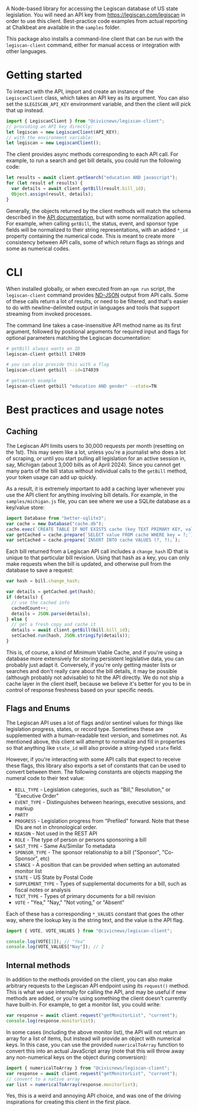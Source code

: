 A Node-based library for accessing the Legiscan database of US state legislation. You will need an API key from https://legiscan.com/legiscan in order to use this client. Best-practice code examples from actual reporting at Chalkbeat are available in the `samples` folder.

This package also installs a command-line client that can be run with the `legiscan-client` command, either for manual access or integration with other languages.

# Getting started

To interact with the API, import and create an instance of the `LegiscanClient` class, which takes an API key as its argument. You can also set the `$LEGISCAN_API_KEY` environment variable, and then the client will pick that up instead.

```js
import { LegiscanClient } from "@civicnews/legiscan-client";
// providing an API key directly:
let legiscan = new LegiscanClient(API_KEY);
// with the environment variable:
let legiscan = new LegiscanClient();
```

The client provides async methods corresponding to each API call. For example, to run a search and get bill details, you could run the following code:

```js
let results = await client.getSearch("education AND javascript");
for (let result of results) {
  var details = await client.getBill(result.bill_id);
  Object.assign(result, details);
}
```

Generally, the objects returned by the client methods will match the schema described in the [API documentation](https://legiscan.com/misc/LegiScan_API_User_Manual.pdf), but with some normalization applied. For example, when calling `getBill`, the status, event, and sponsor type fields will be normalized to their string representations, with an added `*_id` property containing the numerical code. This is meant to create more consistency between API calls, some of which return flags as strings and some as numerical codes.

# CLI

When installed globally, or when executed from an `npm run` script, the `legiscan-client` command provides [ND-JSON](https://github.com/ndjson/ndjson-spec) output from API calls. Some of these calls return a lot of results, or need to be filtered, and that's easier to do with newline-delimited output in languages and tools that support streaming from invoked processes.

The command line takes a case-insensitive API method name as its first argument, followed by positional arguments for required input and flags for optional parameters matching the Legiscan documentation:

```sh
# getBill always wants an ID
legiscan-client getbill 174039

# you can also provide this with a flag
legiscan-client getbill --id=174039

# getsearch example
legiscan-client getbill "education AND gender" --state=TN
```

# Best practices and usage notes

## Caching

The Legiscan API limits users to 30,000 requests per month (resetting on the 1st). This may seem like a lot, unless you're a journalist who does a lot of scraping, or until you start pulling all legislation for an active session in, say, Michigan (about 3,000 bills as of April 2024). Since you cannot get many parts of the bill status without individual calls to the `getBill` method, your token usage can add up quickly.

As a result, it is extremely important to add a caching layer whenever you use the API client for anything involving bill details. For example, in the `samples/michigan.js` file, you can see where we use a SQLite database as a key/value store:

```js
import Database from "better-sqlite3";
var cache = new Database("cache.db");
cache.exec(`CREATE TABLE IF NOT EXISTS cache (key TEXT PRIMARY KEY, value TEXT);`);
var getCached = cache.prepare(`SELECT value FROM cache WHERE key = ?;`).pluck();
var setCached = cache.prepare(`INSERT INTO cache VALUES (?, ?);`);
```

Each bill returned from a Legiscan API call includes a `change_hash` ID that is unique to that particular bill revision. Using that hash as a key, you can only make requests when the bill is updated, and otherwise pull from the database to save a request:

```js
var hash = bill.change_hash;

var details = getCached.get(hash);
if (details) {
  // use the cached info
  cachedCount++;
  details = JSON.parse(details);
} else {
  // get a fresh copy and cache it
  details = await client.getBill(bill.bill_id);
  setCached.run(hash, JSON.stringify(details));
}
```

This is, of course, a kind of Minimum Viable Cache, and if you're using a database more extensively for storing persistent legislative data, you can probably just adapt it. Conversely, if you're only getting master lists or searches and don't really care about the bill details, it may be possible (although probably not advisable) to hit the API directly. We do not ship a cache layer in the client itself, because we believe it's better for you to be in control of response freshness based on your specific needs.

## Flags and Enums

The Legiscan API uses a lot of flags and/or sentinel values for things like legislation progress, states, or record type. Sometimes these are supplemented with a human-readable text version, and sometimes not. As mentioned above, this client will attempt to normalize and fill in properties so that anything like `state_id` will also provide a string-typed `state` field.

However, if you're interacting with some API calls that expect to receive these flags, this library also exports a set of constants that can be used to convert between them. The following constants are objects mapping the numeral code to their text value:

* `BILL_TYPE` - Legislation categories, such as "Bill," Resolution," or "Executive Order"
* `EVENT_TYPE` - Distinguishes between hearings, executive sessions, and markup
* `PARTY`
* `PROGRESS` - Legislation progress from "Prefiled" forward. Note that these IDs are not in chronological order.
* `REASON` - Not used in the REST API
* `ROLE` - The type of person or persons sponsoring a bill
* `SAST_TYPE` - Same As/Similar To metadata
* `SPONSOR_TYPE` - The sponsor relationship to a bill ("Sponsor", "Co-Sponsor", etc)
* `STANCE` - A position that can be provided when setting an automated monitor list
* `STATE` - US State by Postal Code
* `SUPPLEMENT_TYPE` - Types of supplemental documents for a bill, such as fiscal notes or analysis
* `TEXT_TYPE` - Types of primary documents for a bill revision
* `VOTE` - "Yea," "Nay," "Not voting," or "Absent"

Each of these has a corresponding `*_VALUES` constant that goes the other way, where the lookup key is the string text, and the value is the API flag.

```js
import { VOTE, VOTE_VALUES } from "@civicnews/legiscan-client";

console.log(VOTE[1]); // "Yea"
console.log(VOTE_VALUES["Nay"]); // 2
```

## Internal methods

In addition to the methods provided on the client, you can also make arbitrary requests to the Legiscan API endpoint using its `request()` method. This is what we use internally for calling the API, and may be useful if new methods are added, or you're using something the client doesn't currently have built-in. For example, to get a monitor list, you could write:

```js
var response = await client.request("getMonitorList", "current");
console.log(response.monitorlist);
```

In some cases (including the above monitor list), the API will not return an array for a list of items, but instead will provide an object with numerical keys. In this case, you can use the provided `numericalToArray` function to convert this into an actual JavaScript array (note that this will throw away any non-numerical keys on the object during conversion):

```js
import { numericalToArray } from "@civicnews/legiscan-client";
var response = await client.request("getMonitorList", "current");
// convert to a native array
var list = numericalToArray(response.monitorlist);
```

Yes, this is a weird and annoying API choice, and was one of the driving inspirations for creating this client in the first place.